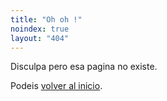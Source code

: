 ```yaml
---
title: "Oh oh !"
noindex: true
layout: "404"
---
```


Disculpa pero esa pagina no existe.

Podeis [volver al inicio](/es/).